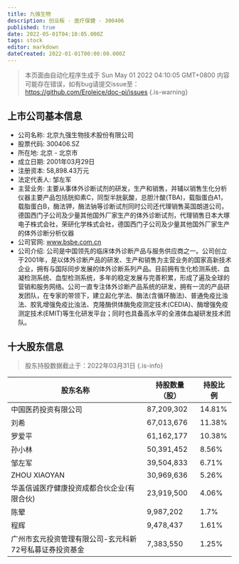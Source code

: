 ```yaml
---
title: 九强生物
description: 创业板 - 医疗保健 - 300406
published: true
date: 2022-05-01T04:10:05.000Z
tags: stock
editor: markdown
dateCreated: 2022-01-01T00:00:00.000Z
---
```


> 本页面由自动化程序生成于 Sun May 01 2022 04:10:05 GMT+0800
> 内容可能存在错误，如有bug请提交issue至：https://github.com/Eroleice/doc-pi/issues
{.is-warning}

## 上市公司基本信息
- 公司名称: 北京九强生物技术股份有限公司
- 股票代码: 300406.SZ
- 所在地: 北京 - 北京市
- 成立日期: 2001年03月29日
- 注册资本: 58,898.43万元
- 法定代表人: 邹左军
- 主营业务: 主要从事体外诊断试剂的研发，生产和销售，并辅以销售生化分析仪器主要产品包括胱抑素C，同型半胱氨酸，总胆汁酸(TBA)，载脂蛋白A1，载脂蛋白B，酶法钾，酶法钠等诊断试剂同时公司还代理销售英国朗道公司，德国西门子公司及少量其他国外厂家生产的体外诊断试剂，代理销售日本大塚电子株式会社，荣研化学株式会社，德国西门子公司及少量其他国外厂家生产的体外诊断分析仪器
- 公司官网: www.bsbe.com.cn
- 公司介绍: 公司是中国领先的临床体外诊断产品与服务供应商之一。公司创立于2001年，是以体外诊断产品的研发、生产和销售为主营业务的国家高新技术企业，拥有与国际同步发展的体外诊断系列产品。目前拥有生化检测系统、血凝检测系统、血型检测系统，多年的稳定发展与完善积累，形成了遍及全球的营销和服务网络。公司一直专注体外诊断产品系统的研发，拥有一流的产品研发团队，在专家的带领下，建立起化学法、酶法(含循环酶法)、普通免疫比浊法、胶乳增强免疫比浊法、克隆酶供体酶免疫测定技术(CEDIA)、酶增强免疫测定技术(EMIT)等生化研发平台；同时也具备高水平的全液体血凝研发技术团队。


## 十大股东信息
> 股东持股数据截止于：2022年03月31日
{.is-info}

| 股东名称 | 持股数量（股） | 持股比例 |
| --- | --- | --- |
| 中国医药投资有限公司 | 87,209,302 | 14.81% |
| 刘希 | 67,013,676 | 11.38% |
| 罗爱平 | 61,162,177 | 10.38% |
| 孙小林 | 50,391,452 | 8.56% |
| 邹左军 | 39,504,833 | 6.71% |
| ZHOU XIAOYAN | 30,969,636 | 5.26% |
| 华盖信诚医疗健康投资成都合伙企业(有限合伙) | 23,919,500 | 4.06% |
| 陈翚 | 9,987,202 | 1.7% |
| 程辉 | 9,478,437 | 1.61% |
| 广州市玄元投资管理有限公司-玄元科新72号私募证券投资基金 | 7,383,550 | 1.25% |




